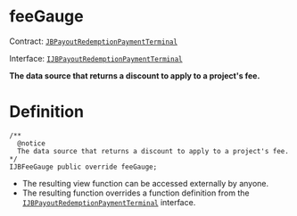 # feeGauge

Contract: [`JBPayoutRedemptionPaymentTerminal`](../)​‌

Interface: [`IJBPayoutRedemptionPaymentTerminal`](../../../../interfaces/ijbpayoutredemptionpaymentterminal.md)

**The data source that returns a discount to apply to a project's fee.**

# Definition

```solidity
/**
  @notice
  The data source that returns a discount to apply to a project's fee.
*/
IJBFeeGauge public override feeGauge;
```

* The resulting view function can be accessed externally by anyone.
* The resulting function overrides a function definition from the [`IJBPayoutRedemptionPaymentTerminal`](../../../../interfaces/ijbpayoutredemptionpaymentterminal.md) interface.
